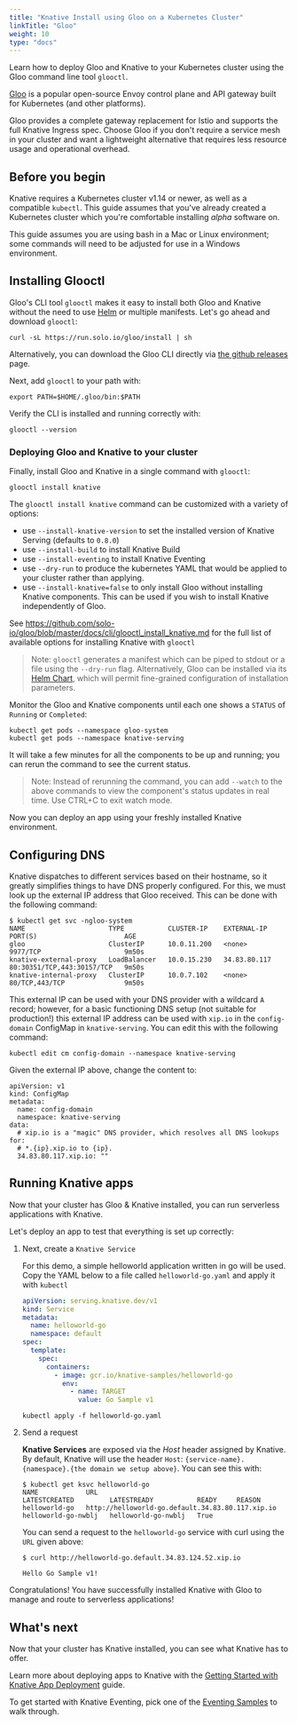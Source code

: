 ```yaml
---
title: "Knative Install using Gloo on a Kubernetes Cluster"
linkTitle: "Gloo"
weight: 10
type: "docs"
---
```


Learn how to deploy Gloo and Knative to your Kubernetes cluster using the Gloo command line tool `glooctl`.
 

[Gloo](https://docs.solo.io/gloo/latest/) is a popular open-source Envoy control plane and API gateway built for Kubernetes (and other platforms). 

Gloo provides a complete gateway replacement for Istio and supports the full Knative Ingress spec. Choose Gloo if you don't require a service mesh in your cluster and want a lightweight alternative that requires less resource usage and operational overhead.

## Before you begin

Knative requires a Kubernetes cluster v1.14 or newer, as well as a compatible
`kubectl`. This guide assumes that you've already created a Kubernetes cluster
which you're comfortable installing _alpha_ software on.

This guide assumes you are using bash in a Mac or Linux environment; some commands will need to be adjusted for use in a Windows environment.

## Installing Glooctl

Gloo's CLI tool `glooctl` makes it easy to install both Gloo and Knative without the need to use [Helm](https://helm.sh) or multiple manifests.  Let's go ahead and download `glooctl`:

```shell
curl -sL https://run.solo.io/gloo/install | sh
```

Alternatively, you can download the Gloo CLI directly via
[the github releases](https://github.com/solo-io/gloo/releases) page.

Next, add `glooctl` to your path with:

```shell
export PATH=$HOME/.gloo/bin:$PATH
```

Verify the CLI is installed and running correctly with:

```shell
glooctl --version
```

### Deploying Gloo and Knative to your cluster

Finally, install Gloo and Knative in a single command with `glooctl`:

```shell
glooctl install knative
```

The `glooctl install knative` command can be customized with a variety of options:
- use `--install-knative-version` to set the installed version of Knative Serving (defaults to `0.8.0`)
- use `--install-build` to install Knative Build
- use `--install-eventing` to install Knative Eventing
- use `--dry-run` to produce the kubernetes YAML that would be applied to your cluster rather than applying.
- use `--install-knative=false` to only install Gloo without installing Knative components. This can be used if you wish to install Knative independently of Gloo.

See https://github.com/solo-io/gloo/blob/master/docs/cli/glooctl_install_knative.md for the full list of available options for installing Knative with `glooctl`

> Note: `glooctl` generates a manifest which can be piped to stdout or a file using the `--dry-run` flag. Alternatively,
Gloo can be installed via its [Helm Chart](https://docs.solo.io/gloo/latest/installation/gateway/kubernetes/#installing-on-kubernetes-with-helm), which will permit fine-grained configuration of installation parameters.

Monitor the Gloo and Knative components until each one shows a `STATUS` of `Running` or `Completed`:

```shell
kubectl get pods --namespace gloo-system
kubectl get pods --namespace knative-serving
```

It will take a few minutes for all the components to be up and running; you can
rerun the command to see the current status.

> Note: Instead of rerunning the command, you can add `--watch` to the above
> commands to view the component's status updates in real time. Use CTRL+C to
> exit watch mode.

Now you can deploy an app using your freshly installed Knative environment.

## Configuring DNS

Knative dispatches to different services based on their hostname, so it greatly
simplifies things to have DNS properly configured. For this, we must look up the
external IP address that Gloo received. This can be done with the following command:

```
$ kubectl get svc -ngloo-system
NAME                     TYPE           CLUSTER-IP    EXTERNAL-IP    PORT(S)                      AGE
gloo                     ClusterIP      10.0.11.200   <none>         9977/TCP                     9m50s
knative-external-proxy   LoadBalancer   10.0.15.230   34.83.80.117   80:30351/TCP,443:30157/TCP   9m50s
knative-internal-proxy   ClusterIP      10.0.7.102    <none>         80/TCP,443/TCP               9m50s
```


This external IP can be used with your DNS provider with a wildcard `A` record;
however, for a basic functioning DNS setup (not suitable for production!) this
external IP address can be used with `xip.io` in the `config-domain` ConfigMap
in `knative-serving`. You can edit this with the following command:

```
kubectl edit cm config-domain --namespace knative-serving
```

Given the external IP above, change the content to:

```
apiVersion: v1
kind: ConfigMap
metadata:
  name: config-domain
  namespace: knative-serving
data:
  # xip.io is a "magic" DNS provider, which resolves all DNS lookups for:
  # *.{ip}.xip.io to {ip}.
  34.83.80.117.xip.io: ""
```


## Running Knative apps

Now that your cluster has Gloo & Knative installed, you can run serverless applications with Knative.

Let's deploy an app to test that everything is set up correctly:


1. Next, create a `Knative Service`

   For this demo, a simple helloworld application written in go will be used.
   Copy the YAML below to a file called `helloworld-go.yaml` and apply it with
   `kubectl`

   ```yaml
   apiVersion: serving.knative.dev/v1
   kind: Service
   metadata:
     name: helloworld-go
     namespace: default
   spec:
     template:
       spec:
         containers:
           - image: gcr.io/knative-samples/helloworld-go
             env:
               - name: TARGET
                 value: Go Sample v1
   ```

   ```
   kubectl apply -f helloworld-go.yaml
   ```

2. Send a request

   **Knative Services** are exposed via the *Host* header assigned by Knative. By
   default, Knative will use the header `Host`:
   `{service-name}.{namespace}.{the domain we setup above}`. You can see this with:

   ```
   $ kubectl get ksvc helloworld-go
   NAME            URL                                                LATESTCREATED         LATESTREADY           READY     REASON
   helloworld-go   http://helloworld-go.default.34.83.80.117.xip.io   helloworld-go-nwblj   helloworld-go-nwblj   True
   ```

   You can send a request to the `helloworld-go` service with curl using the `URL` given above:

   ```
   $ curl http://helloworld-go.default.34.83.124.52.xip.io

   Hello Go Sample v1!
   ```

Congratulations! You have successfully installed Knative with Gloo to manage and route to serverless applications!

## What's next

Now that your cluster has Knative installed, you can see what Knative has to
offer.

Learn more about deploying apps to Knative with the
[Getting Started with Knative App Deployment](../serving/getting-started-knative-app.md)
guide.

To get started with Knative Eventing, pick one of the
[Eventing Samples](../eventing/samples/) to walk through.
